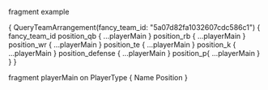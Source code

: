 

fragment example


{
  QueryTeamArrangement(fancy_team_id: "5a07d82fa1032607cdc586c1") {
    fancy_team_id
    position_qb {
      ...playerMain
    }
    position_rb {
      ...playerMain
    }
    position_wr {
      ...playerMain
    }
    position_te {
      ...playerMain
    }
    position_k {
      ...playerMain
    }
    position_defense {
      ...playerMain
    }
    position_p{
      ...playerMain
    }
  }
}

fragment playerMain on PlayerType {
  Name
  Position
}
